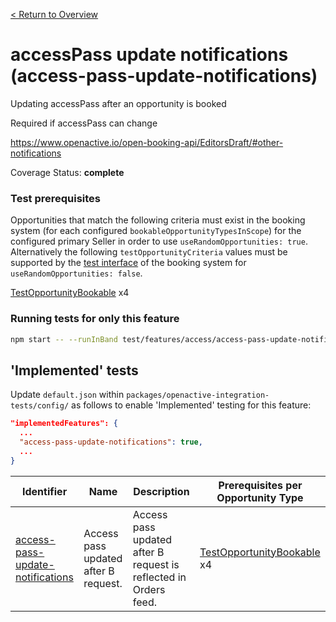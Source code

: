 [< Return to Overview](../../README.md)
# accessPass update notifications (access-pass-update-notifications)

Updating accessPass after an opportunity is booked

Required if accessPass can change

https://www.openactive.io/open-booking-api/EditorsDraft/#other-notifications

Coverage Status: **complete**
### Test prerequisites
Opportunities that match the following criteria must exist in the booking system (for each configured `bookableOpportunityTypesInScope`) for the configured primary Seller in order to use `useRandomOpportunities: true`. Alternatively the following `testOpportunityCriteria` values must be supported by the [test interface](https://openactive.io/test-interface/) of the booking system for `useRandomOpportunities: false`.

[TestOpportunityBookable](https://openactive.io/test-interface#TestOpportunityBookable) x4


### Running tests for only this feature

```bash
npm start -- --runInBand test/features/access/access-pass-update-notifications/
```



## 'Implemented' tests

Update `default.json` within `packages/openactive-integration-tests/config/` as follows to enable 'Implemented' testing for this feature:

```json
"implementedFeatures": {
  ...
  "access-pass-update-notifications": true,
  ...
}
```

| Identifier | Name | Description | Prerequisites per Opportunity Type |
|------------|------|-------------|---------------|
| [access-pass-update-notifications](./implemented/access-pass-update-notifications-test.js) | Access pass updated after B request. | Access pass updated after B request is reflected in Orders feed. | [TestOpportunityBookable](https://openactive.io/test-interface#TestOpportunityBookable) x4 |


